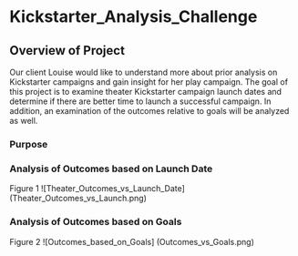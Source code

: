 # Kickstarter_Analysis_Challenge

## Overview of Project

Our client Louise would like to understand more about prior analysis on Kickstarter campaigns and gain insight for her play campaign.  The goal of this project is to examine theater Kickstarter campaign launch dates and determine if there are better time to launch a successful campaign.  In addition, an examination of the outcomes relative to goals will be analyzed as well.  

### Purpose



### Analysis of Outcomes based on Launch Date
Figure 1
![Theater_Outcomes_vs_Launch_Date] 
(Theater_Outcomes_vs_Launch.png)

### Analysis of Outcomes based on Goals
Figure 2
![Outcomes_based_on_Goals] (Outcomes_vs_Goals.png)



